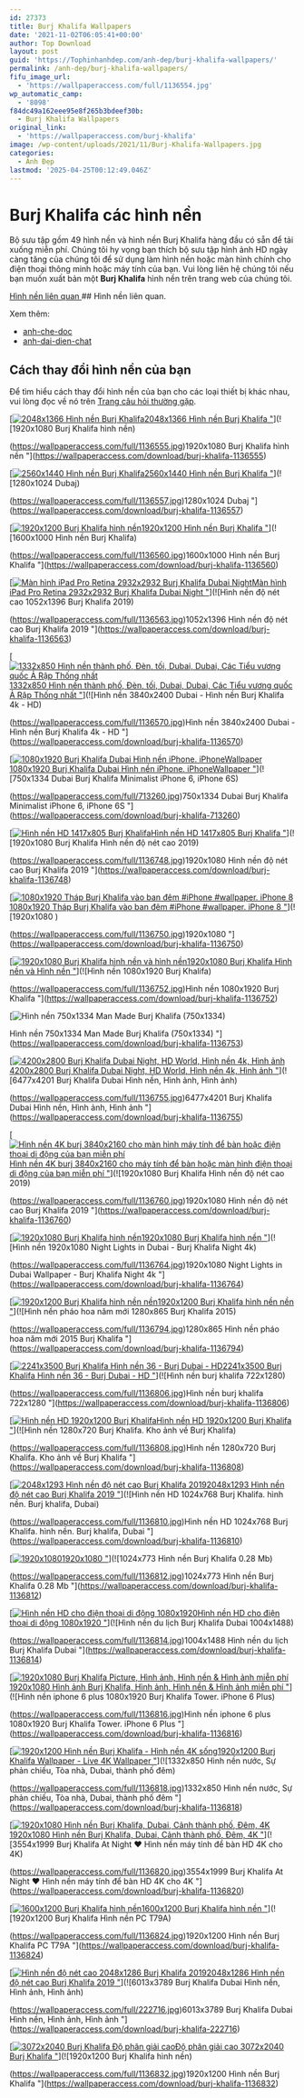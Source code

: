 ```yaml
---
id: 27373
title: Burj Khalifa Wallpapers
date: '2021-11-02T06:05:41+00:00'
author: Top Download
layout: post
guid: 'https://Tophinhanhdep.com/anh-dep/burj-khalifa-wallpapers/'
permalink: /anh-dep/burj-khalifa-wallpapers/
fifu_image_url:
  - 'https://wallpaperaccess.com/full/1136554.jpg'
wp_automatic_camp:
  - '8098'
f84dc49a162eee95e8f265b3bdeef30b:
  - Burj Khalifa Wallpapers
original_link:
  - 'https://wallpaperaccess.com/burj-khalifa'
image: /wp-content/uploads/2021/11/Burj-Khalifa-Wallpapers.jpg
categories:
  - Ảnh Đẹp
lastmod: '2025-04-25T00:12:49.046Z'
---
```

# Burj Khalifa các hình nền

Bộ sưu tập gồm 49 hình nền và hình nền Burj Khalifa hàng đầu có sẵn để tải xuống miễn phí. Chúng tôi hy vọng bạn thích bộ sưu tập hình ảnh HD ngày càng tăng của chúng tôi để sử dụng làm hình nền hoặc màn hình chính cho điện thoại thông minh hoặc máy tính của bạn. Vui lòng liên hệ chúng tôi nếu bạn muốn xuất bản một **Burj Khalifa** hình nền trên trang web của chúng tôi.

[Hình nền liên quan ](#related) ## Hình nền liên quan.

   
 Xem thêm:

   
- [anh-che-doc](https://tophinhanhdep.com/anh-che/anh-che-doc/)
- [anh-dai-dien-chat](https://tophinhanhdep.com/anh-avatar/anh-dai-dien-chat/)

## Cách thay đổi hình nền của bạn

Để tìm hiểu cách thay đổi hình nền của bạn cho các loại thiết bị khác nhau, vui lòng đọc về nó trên [Trang câu hỏi thường gặp](https://tophinhanhdep.com/faq/).

  
[[![2048x1366 Hình nền Burj Khalifa](https://wallpaperaccess.com/full/1136554.jpg)2048x1366 Hình nền Burj Khalifa "](https://wallpaperaccess.com/download/burj-khalifa-1136554)](![1920x1080 Burj Khalifa hình nền)

(https://wallpaperaccess.com/full/1136555.jpg)1920x1080 Burj Khalifa hình nền "](https://wallpaperaccess.com/download/burj-khalifa-1136555)

[[![2560x1440 Hình nền Burj Khalifa](https://wallpaperaccess.com/full/1136556.jpg)2560x1440 Hình nền Burj Khalifa "](https://wallpaperaccess.com/download/burj-khalifa-1136556)](![1280x1024 Dubaj)

(https://wallpaperaccess.com/full/1136557.jpg)1280x1024 Dubaj "](https://wallpaperaccess.com/download/burj-khalifa-1136557)

[[![1920x1200 Burj Khalifa hình nền](https://wallpaperaccess.com/full/1136559.jpg)1920x1200 Hình nền Burj Khalifa "](https://wallpaperaccess.com/download/burj-khalifa-1136559)](![1600x1000 Hình nền Burj Khalifa)

(https://wallpaperaccess.com/full/1136560.jpg)1600x1000 Hình nền Burj Khalifa "](https://wallpaperaccess.com/download/burj-khalifa-1136560)

[[![Màn hình iPad Pro Retina 2932x2932 Burj Khalifa Dubai Night](https://wallpaperaccess.com/full/1136561.jpg)Màn hình iPad Pro Retina 2932x2932 Burj Khalifa Dubai Night "](https://wallpaperaccess.com/download/burj-khalifa-1136561)](![Hình nền độ nét cao 1052x1396 Burj Khalifa 2019)

(https://wallpaperaccess.com/full/1136563.jpg)1052x1396 Hình nền độ nét cao Burj Khalifa 2019 "](https://wallpaperaccess.com/download/burj-khalifa-1136563)

[[![1332x850 Hình nền thành phố, Đèn, tối, Dubai, Dubai, Các Tiểu vương quốc Ả Rập Thống nhất](https://wallpaperaccess.com/full/1136566.jpg)1332x850 Hình nền thành phố, Đèn, tối, Dubai, Dubai, Các Tiểu vương quốc Ả Rập Thống nhất "](https://wallpaperaccess.com/download/burj-khalifa-1136566)](![Hình nền 3840x2400 Dubai - Hình nền Burj Khalifa 4k - HD)

(https://wallpaperaccess.com/full/1136570.jpg)Hình nền 3840x2400 Dubai - Hình nền Burj Khalifa 4k - HD "](https://wallpaperaccess.com/download/burj-khalifa-1136570)

[[![1080x1920 Burj Khalifa Dubai Hình nền iPhone.  iPhoneWallpaper](https://wallpaperaccess.com/full/713268.jpg)1080x1920 Burj Khalifa Dubai Hình nền iPhone. iPhoneWallpaper "](https://wallpaperaccess.com/download/burj-khalifa-713268)](![750x1334 Dubai Burj Khalifa Minimalist iPhone 6, iPhone 6S)

(https://wallpaperaccess.com/full/713260.jpg)750x1334 Dubai Burj Khalifa Minimalist iPhone 6, iPhone 6S "](https://wallpaperaccess.com/download/burj-khalifa-713260)

[[![Hình nền HD 1417x805 Burj Khalifa](https://wallpaperaccess.com/full/1136747.jpg)Hình nền HD 1417x805 Burj Khalifa "](https://wallpaperaccess.com/download/burj-khalifa-1136747)](![1920x1080 Burj Khalifa Hình nền độ nét cao 2019)

(https://wallpaperaccess.com/full/1136748.jpg)1920x1080 Hình nền độ nét cao Burj Khalifa 2019 "](https://wallpaperaccess.com/download/burj-khalifa-1136748)

[[![1080x1920 Tháp Burj Khalifa vào ban đêm #iPhone #wallpaper.  iPhone 8](https://wallpaperaccess.com/full/1136749.jpg)1080x1920 Tháp Burj Khalifa vào ban đêm #iPhone #wallpaper. iPhone 8 "](https://wallpaperaccess.com/download/burj-khalifa-1136749)](![1920x1080 )

(https://wallpaperaccess.com/full/1136750.jpg)1920x1080 "](https://wallpaperaccess.com/download/burj-khalifa-1136750)

[[![1920x1080 Burj Khalifa hình nền và hình nền](https://wallpaperaccess.com/full/1136751.jpg)1920x1080 Burj Khalifa Hình nền và Hình nền "](https://wallpaperaccess.com/download/burj-khalifa-1136751)](![Hình nền 1080x1920 Burj Khalifa)

(https://wallpaperaccess.com/full/1136752.jpg)Hình nền 1080x1920 Burj Khalifa "](https://wallpaperaccess.com/download/burj-khalifa-1136752)

[![Hình nền 750x1334 Man Made Burj Khalifa (750x1334)](https://wallpaperaccess.com/full/1136753.jpg)

Hình nền 750x1334 Man Made Burj Khalifa (750x1334) "](https://wallpaperaccess.com/download/burj-khalifa-1136753)

[[![4200x2800 Burj Khalifa Dubai Night, HD World, Hình nền 4k, Hình ảnh](https://wallpaperaccess.com/full/1136754.jpg)4200x2800 Burj Khalifa Dubai Night, HD World, Hình nền 4k, Hình ảnh "](https://wallpaperaccess.com/download/burj-khalifa-1136754)](![6477x4201 Burj Khalifa Dubai Hình nền, Hình ảnh, Hình ảnh)

(https://wallpaperaccess.com/full/1136755.jpg)6477x4201 Burj Khalifa Dubai Hình nền, Hình ảnh, Hình ảnh "](https://wallpaperaccess.com/download/burj-khalifa-1136755)

[[![Hình nền 4K burj 3840x2160 cho màn hình máy tính để bàn hoặc điện thoại di động của bạn miễn phí](https://wallpaperaccess.com/full/1136758.jpg)Hình nền 4K burj 3840x2160 cho máy tính để bàn hoặc màn hình điện thoại di động của bạn miễn phí "](https://wallpaperaccess.com/download/burj-khalifa-1136758)](![1920x1080 Burj Khalifa Hình nền độ nét cao 2019)

(https://wallpaperaccess.com/full/1136760.jpg)1920x1080 Hình nền độ nét cao Burj Khalifa 2019 "](https://wallpaperaccess.com/download/burj-khalifa-1136760)

[[![1920x1080 Burj Khalifa hình nền](https://wallpaperaccess.com/full/1136763.jpg)1920x1080 Burj Khalifa hình nền "](https://wallpaperaccess.com/download/burj-khalifa-1136763)](![Hình nền 1920x1080 Night Lights in Dubai - Burj Khalifa Night 4k)

(https://wallpaperaccess.com/full/1136764.jpg)1920x1080 Night Lights in Dubai Wallpaper - Burj Khalifa Night 4k "](https://wallpaperaccess.com/download/burj-khalifa-1136764)

[[![1920x1200 Burj Khalifa hình nền nền](https://wallpaperaccess.com/full/1136791.jpg)1920x1200 Burj Khalifa hình nền nền "](https://wallpaperaccess.com/download/burj-khalifa-1136791)](![Hình nền pháo hoa năm mới 1280x865 Burj Khalifa 2015)

(https://wallpaperaccess.com/full/1136794.jpg)1280x865 Hình nền pháo hoa năm mới 2015 Burj Khalifa "](https://wallpaperaccess.com/download/burj-khalifa-1136794)

[[![2241x3500 Burj Khalifa Hình nền 36 - Burj Dubai - HD](https://wallpaperaccess.com/full/1136797.jpg)2241x3500 Burj Khalifa Hình nền 36 - Burj Dubai - HD "](https://wallpaperaccess.com/download/burj-khalifa-1136797)](![Hình nền burj khalifa 722x1280)

(https://wallpaperaccess.com/full/1136806.jpg)Hình nền burj khalifa 722x1280 "](https://wallpaperaccess.com/download/burj-khalifa-1136806)

[[![Hình nền HD 1920x1200 Burj Khalifa](https://wallpaperaccess.com/full/1136807.jpg)Hình nền HD 1920x1200 Burj Khalifa "](https://wallpaperaccess.com/download/burj-khalifa-1136807)](![Hình nền 1280x720 Burj Khalifa.  Kho ảnh về Burj Khalifa)

(https://wallpaperaccess.com/full/1136808.jpg)Hình nền 1280x720 Burj Khalifa. Kho ảnh về Burj Khalifa "](https://wallpaperaccess.com/download/burj-khalifa-1136808)

[[![2048x1293 Hình nền độ nét cao Burj Khalifa 2019](https://wallpaperaccess.com/full/1136809.jpg)2048x1293 Hình nền độ nét cao Burj Khalifa 2019 "](https://wallpaperaccess.com/download/burj-khalifa-1136809)](![Hình nền HD 1024x768 Burj Khalifa.  hình nền.  Burj khalifa, Dubai)

(https://wallpaperaccess.com/full/1136810.jpg)Hình nền HD 1024x768 Burj Khalifa. hình nền. Burj khalifa, Dubai "](https://wallpaperaccess.com/download/burj-khalifa-1136810)

[[![1920x1080 ](https://wallpaperaccess.com/full/1136811.jpg)1920x1080 "](https://wallpaperaccess.com/download/burj-khalifa-1136811)](![1024x773 Hình nền Burj Khalifa 0.28 Mb)

(https://wallpaperaccess.com/full/1136812.jpg)1024x773 Hình nền Burj Khalifa 0.28 Mb "](https://wallpaperaccess.com/download/burj-khalifa-1136812)

[[![Hình nền HD cho điện thoại di động 1080x1920](https://wallpaperaccess.com/full/1136813.jpg)Hình nền HD cho điện thoại di động 1080x1920 "](https://wallpaperaccess.com/download/burj-khalifa-1136813)](![Hình nền du lịch Burj Khalifa Dubai 1004x1488)

(https://wallpaperaccess.com/full/1136814.jpg)1004x1488 Hình nền du lịch Burj Khalifa Dubai "](https://wallpaperaccess.com/download/burj-khalifa-1136814)

[[![1920x1080 Burj Khalifa Picture, Hình ảnh, Hình nền & Hình ảnh miễn phí](https://wallpaperaccess.com/full/1136815.jpg)1920x1080 Hình ảnh Burj Khalifa, Hình ảnh, Hình nền &amp; Hình ảnh miễn phí "](https://wallpaperaccess.com/download/burj-khalifa-1136815)](![Hình nền iphone 6 plus 1080x1920 Burj Khalifa Tower.  iPhone 6 Plus)

(https://wallpaperaccess.com/full/1136816.jpg)Hình nền iphone 6 plus 1080x1920 Burj Khalifa Tower. iPhone 6 Plus "](https://wallpaperaccess.com/download/burj-khalifa-1136816)

[[![1920x1200 Hình nền Burj Khalifa - Hình nền 4K sống](https://wallpaperaccess.com/full/1136817.jpg)1920x1200 Burj Khalifa Wallpaper - Live 4K Wallpaper "](https://wallpaperaccess.com/download/burj-khalifa-1136817)](![1332x850 Hình nền nước, Sự phản chiếu, Tòa nhà, Dubai, thành phố đêm)

(https://wallpaperaccess.com/full/1136818.jpg)1332x850 Hình nền nước, Sự phản chiếu, Tòa nhà, Dubai, thành phố đêm "](https://wallpaperaccess.com/download/burj-khalifa-1136818)

[[![1920x1080 Hình nền Burj Khalifa, Dubai, Cảnh thành phố, Đêm, 4K](https://wallpaperaccess.com/full/1136819.jpg)1920x1080 Hình nền Burj Khalifa, Dubai, Cảnh thành phố, Đêm, 4K "](https://wallpaperaccess.com/download/burj-khalifa-1136819)](![3554x1999 Burj Khalifa At Night ❤ Hình nền máy tính để bàn HD 4K cho 4K)

(https://wallpaperaccess.com/full/1136820.jpg)3554x1999 Burj Khalifa At Night ❤ Hình nền máy tính để bàn HD 4K cho 4K "](https://wallpaperaccess.com/download/burj-khalifa-1136820)

[[![1600x1200 Burj Khalifa hình nền](https://wallpaperaccess.com/full/1136823.jpg)1600x1200 Burj Khalifa hình nền "](https://wallpaperaccess.com/download/burj-khalifa-1136823)](![1920x1200 Burj Khalifa Hình nền PC T79A)

(https://wallpaperaccess.com/full/1136824.jpg)1920x1200 Hình nền Burj Khalifa PC T79A "](https://wallpaperaccess.com/download/burj-khalifa-1136824)

[[![Hình nền độ nét cao 2048x1286 Burj Khalifa 2019](https://wallpaperaccess.com/full/1136825.jpg)2048x1286 Hình nền độ nét cao Burj Khalifa 2019 "](https://wallpaperaccess.com/download/burj-khalifa-1136825)](![6013x3789 Burj Khalifa Dubai Hình nền, Hình ảnh, Hình ảnh)

(https://wallpaperaccess.com/full/222716.jpg)6013x3789 Burj Khalifa Dubai Hình nền, Hình ảnh, Hình ảnh "](https://wallpaperaccess.com/download/burj-khalifa-222716)

[[![3072x2040 Burj Khalifa Độ phân giải cao](https://wallpaperaccess.com/full/1136827.jpg)Độ phân giải cao 3072x2040 Burj Khalifa "](https://wallpaperaccess.com/download/burj-khalifa-1136827)](![1920x1200 Burj Khalifa hình nền)

(https://wallpaperaccess.com/full/1136832.jpg)1920x1200 Hình nền Burj Khalifa "](https://wallpaperaccess.com/download/burj-khalifa-1136832)
